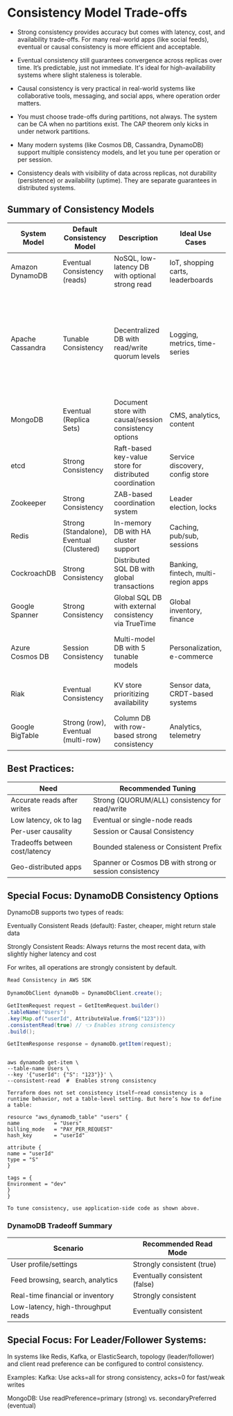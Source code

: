 # Consistency Model Trade-offs

- Strong consistency provides accuracy but comes with latency, cost, and availability trade-offs. For many real-world apps (like social feeds), eventual or causal consistency is more efficient and acceptable.

- Eventual consistency still guarantees convergence across replicas over time. It’s predictable, just not immediate. It's ideal for high-availability systems where slight staleness is tolerable.

- Causal consistency is very practical in real-world systems like collaborative tools, messaging, and social apps, where operation order matters.

- You must choose trade-offs during partitions, not always. The system can be CA when no partitions exist. The CAP theorem only kicks in under network partitions.

- Many modern systems (like Cosmos DB, Cassandra, DynamoDB) support multiple consistency models, and let you tune per operation or per session.

- Consistency deals with visibility of data across replicas, not durability (persistence) or availability (uptime). They are separate guarantees in distributed systems.

## Summary of Consistency Models

| System Model         | Default Consistency Model       | Description                                                       | Ideal Use Cases                                | Tuning Method                                                                                                                                                             | Notes                                                   |
|----------------------|----------------------------------|-------------------------------------------------------------------|-------------------------------------------------|---------------------------------------------------------------------------------------------------------------------------------------------------------------------------|----------------------------------------------------------|
| Amazon DynamoDB      | Eventual Consistency (reads)     | NoSQL, low-latency DB with optional strong read                  | IoT, shopping carts, leaderboards               | `ConsistentRead=True` or `--consistent-read`                                                                                                                              | Writes are strongly consistent by default               |
| Apache Cassandra     | Tunable Consistency              | Decentralized DB with read/write quorum levels                   | Logging, metrics, time-series                   | Use consistency levels:<br/> ONE - Fastest, least consistent,<br/> QUORUM - N/2+1  Balanced consistency and performance,<br/> ALL - Highest consistency, slowest performance | Developer defines consistency trade-offs                |
| MongoDB              | Eventual (Replica Sets)          | Document store with causal/session consistency options           | CMS, analytics, content                         | Use sessions, `readConcern: "majority"`                                                                                                                                   | Strong only on primary node                            |
| etcd                 | Strong Consistency               | Raft-based key-value store for distributed coordination           | Service discovery, config store                 | Not tunable                                                                                                                                                               | Always linearizable                                     |
| Zookeeper            | Strong Consistency               | ZAB-based coordination system                                    | Leader election, locks                          | Not tunable                                                                                                                                                               | Can be a single point of failure                        |
| Redis                | Strong (Standalone), Eventual (Clustered) | In-memory DB with HA cluster support                             | Caching, pub/sub, sessions                      | Use standalone (strong) or replica (eventual)                                                                                                                             | Clustered Redis is eventually consistent                |
| CockroachDB          | Strong Consistency               | Distributed SQL DB with global transactions                      | Banking, fintech, multi-region apps             | Not tunable                                                                                                                                                               | Strong across nodes and regions                        |
| Google Spanner       | Strong Consistency               | Global SQL DB with external consistency via TrueTime             | Global inventory, finance                        | Can use stale reads (`bounded staleness`)                                                                                                                                 | Strong across continents                               |
| Azure Cosmos DB      | Session Consistency              | Multi-model DB with 5 tunable models                             | Personalization, e-commerce                     | Choose among Strong, Bounded, Eventual, etc.                                                                                                                              | Most flexible consistency options available             |
| Riak                 | Eventual Consistency             | KV store prioritizing availability                               | Sensor data, CRDT-based systems                 | Use quorum settings: N, R, W                                                                                                                                              | CRDTs needed for conflict resolution                    |
| Google BigTable      | Strong (row), Eventual (multi-row) | Column DB with row-based strong consistency                     | Analytics, telemetry                            | Design schema to keep strong consistency within a row                                                                                                                     | Multi-row ops are eventually consistent                |


## Best Practices:

| Need	                           | Recommended Tuning                                      |  
|---------------------------------|---------------------------------------------------------|
| Accurate reads after writes     | 	Strong (QUORUM/ALL) consistency for read/write         |
| Low latency, ok to lag          | 	Eventual or single-node reads                          |
| Per-user causality	             | Session or Causal Consistency                           |
| Tradeoffs between cost/latency	 | Bounded staleness or Consistent Prefix                  |
| Geo-distributed apps	           | Spanner or Cosmos DB with strong or session consistency |


## Special Focus: DynamoDB Consistency Options
DynamoDB supports two types of reads:

Eventually Consistent Reads (default): Faster, cheaper, might return stale data

Strongly Consistent Reads: Always returns the most recent data, with slightly higher latency and cost

For writes, all operations are strongly consistent by default.

``` java
Read Consistency in AWS SDK
 
DynamoDbClient dynamoDb = DynamoDbClient.create();

GetItemRequest request = GetItemRequest.builder()
.tableName("Users")
.key(Map.of("userId", AttributeValue.fromS("123")))
.consistentRead(true) // 👈 Enables strong consistency
.build();

GetItemResponse response = dynamoDb.getItem(request);
```

``` AWS CLI Example
 
aws dynamodb get-item \
--table-name Users \
--key '{"userId": {"S": "123"}}' \
--consistent-read  #  Enables strong consistency

```

```️ Terraform Example: Creating a DynamoDB Table
Terraform does not set consistency itself—read consistency is a runtime behavior, not a table-level setting. But here’s how to define a table:

resource "aws_dynamodb_table" "users" {
name           = "Users"
billing_mode   = "PAY_PER_REQUEST"
hash_key       = "userId"

attribute {
name = "userId"
type = "S"
}

tags = {
Environment = "dev"
}
}

To tune consistency, use application-side code as shown above.
```

### DynamoDB Tradeoff Summary
| Scenario	                                                      | Recommended Read Mode         | 
|----------------------------------------------------------------|-------------------------------|
| User profile/settings	| Strongly consistent (true)    |
| Feed browsing, search, analytics | Eventually consistent (false) |
| Real-time  financial or inventory	                             | Strongly consistent           |
| Low-latency, high-throughput reads                             | 	Eventually consistent        | 


##  Special Focus:  For Leader/Follower Systems:
In systems like Redis, Kafka, or ElasticSearch, topology (leader/follower) and client read preference can be configured to control consistency.

Examples:
Kafka: Use acks=all for strong consistency, acks=0 for fast/weak writes

MongoDB: Use readPreference=primary (strong) vs. secondaryPreferred (eventual)
